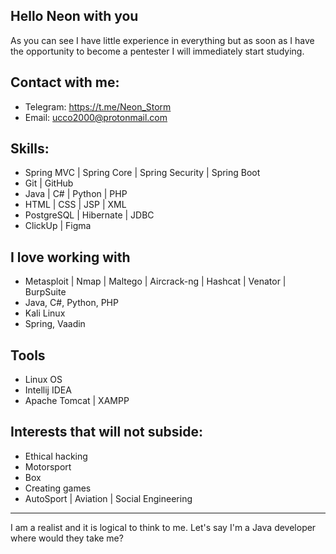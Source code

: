## Hello Neon with you
As you can see 
I have little experience in everything but
as soon as I have the opportunity to become
a pentester I will immediately start studying.

## Contact with me:
- Telegram: https://t.me/Neon_Storm
- Email: ucco2000@protonmail.com

## Skills:
- Spring MVC | Spring Core | Spring Security | Spring Boot
- Git | GitHub
- Java | C# | Python | PHP
- HTML | CSS | JSP | XML
- PostgreSQL | Hibernate | JDBC
- ClickUp | Figma

## I love working with
- Metasploit | Nmap | Maltego | Aircrack-ng | Hashcat | Venator | BurpSuite
- Java, C#, Python, PHP
- Kali Linux
- Spring, Vaadin

## Tools
- Linux OS
- Intellij IDEA
- Apache Tomcat | XAMPP

## Interests that will not subside:
- Ethical hacking
- Motorsport
- Box
- Creating games
- AutoSport | Aviation | Social Engineering
___
I am a realist and it is logical to think to me.
Let's say I'm a Java developer where would they take me?
